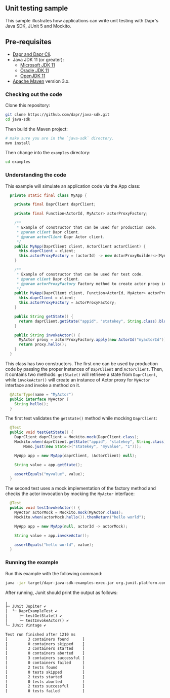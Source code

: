 ## Unit testing sample

This sample illustrates how applications can write unit testing with Dapr's Java SDK, JUnit 5 and Mockito.

## Pre-requisites

* [Dapr and Dapr Cli](https://docs.dapr.io/getting-started/install-dapr/).
* Java JDK 11 (or greater):
    * [Microsoft JDK 11](https://docs.microsoft.com/en-us/java/openjdk/download#openjdk-11)
    * [Oracle JDK 11](https://www.oracle.com/technetwork/java/javase/downloads/index.html#JDK11)
    * [OpenJDK 11](https://jdk.java.net/11/)
* [Apache Maven](https://maven.apache.org/install.html) version 3.x.

### Checking out the code

Clone this repository:

```sh
git clone https://github.com/dapr/java-sdk.git
cd java-sdk
```

Then build the Maven project:

```sh
# make sure you are in the `java-sdk` directory.
mvn install
```

Then change into the `examples` directory:
```sh
cd examples
```

### Understanding the code
This example will simulate an application code via the App class:

```java
  private static final class MyApp {

    private final DaprClient daprClient;

    private final Function<ActorId, MyActor> actorProxyFactory;

    /**
     * Example of constructor that can be used for production code.
     * @param client Dapr client.
     * @param actorClient Dapr Actor client.
     */
    public MyApp(DaprClient client, ActorClient actorClient) {
      this.daprClient = client;
      this.actorProxyFactory = (actorId) -> new ActorProxyBuilder<>(MyActor.class, actorClient).build(actorId);
    }

    /**
     * Example of constructor that can be used for test code.
     * @param client Dapr client.
     * @param actorProxyFactory Factory method to create actor proxy instances.
     */
    public MyApp(DaprClient client, Function<ActorId, MyActor> actorProxyFactory) {
      this.daprClient = client;
      this.actorProxyFactory = actorProxyFactory;
    }

    public String getState() {
      return daprClient.getState("appid", "statekey", String.class).block().getValue();
    }

    public String invokeActor() {
      MyActor proxy = actorProxyFactory.apply(new ActorId("myactorId"));
      return proxy.hello();
    }
  }
```

This class has two constructors. The first one can be used by production code by passing the proper instances of `DaprClient` and `ActorClient`.
Then, it contains two methods: `getState()` will retrieve a state from `DaprClient`, while `invokeActor()` will create an instance of Actor proxy for `MyActor` interface and invoke a method on it.

```java
  @ActorType(name = "MyActor")
  public interface MyActor {
    String hello();
  }
```

The first test validates the `getState()` method while mocking `DaprClient`:
```java
  @Test
  public void testGetState() {
    DaprClient daprClient = Mockito.mock(DaprClient.class);
    Mockito.when(daprClient.getState("appid", "statekey", String.class)).thenReturn(
        Mono.just(new State<>("statekey", "myvalue", "1")));

    MyApp app = new MyApp(daprClient, (ActorClient) null);

    String value = app.getState();

    assertEquals("myvalue", value);
  }
```

The second test uses a mock implementation of the factory method and checks the actor invocation by mocking the `MyActor` interface:
```java
  @Test
  public void testInvokeActor() {
    MyActor actorMock = Mockito.mock(MyActor.class);
    Mockito.when(actorMock.hello()).thenReturn("hello world");

    MyApp app = new MyApp(null, actorId -> actorMock);

    String value = app.invokeActor();

    assertEquals("hello world", value);
  }
```


### Running the example
<!-- STEP
name: Check state example
expected_stdout_lines:
  - "[         2 tests found           ]"
  - "[         0 tests skipped         ]"
  - "[         2 tests started         ]"
  - "[         0 tests aborted         ]"
  - "[         2 tests successful      ]"
  - "[         0 tests failed          ]"
background: true
sleep: 5
-->

Run this example with the following command:
```bash
java -jar target/dapr-java-sdk-examples-exec.jar org.junit.platform.console.ConsoleLauncher --select-class=io.dapr.examples.unittesting.DaprExampleTest
```

<!-- END_STEP -->

After running, Junit should print the output as follows:

```txt
╷
├─ JUnit Jupiter ✔
│  └─ DaprExampleTest ✔
│     ├─ testGetState() ✔
│     └─ testInvokeActor() ✔
└─ JUnit Vintage ✔

Test run finished after 1210 ms
[         3 containers found      ]
[         0 containers skipped    ]
[         3 containers started    ]
[         0 containers aborted    ]
[         3 containers successful ]
[         0 containers failed     ]
[         2 tests found           ]
[         0 tests skipped         ]
[         2 tests started         ]
[         0 tests aborted         ]
[         2 tests successful      ]
[         0 tests failed          ]
```